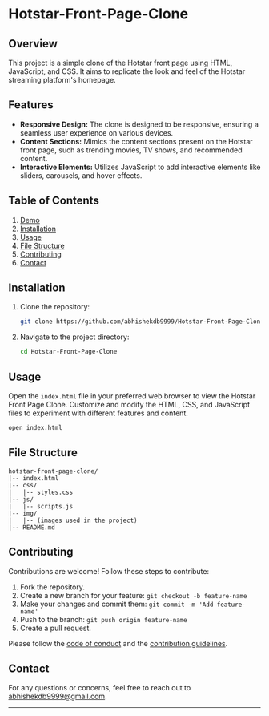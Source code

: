 # Hotstar-Front-Page-Clone

## Overview

This project is a simple clone of the Hotstar front page using HTML, JavaScript, and CSS. It aims to replicate the look and feel of the Hotstar streaming platform's homepage.

## Features

- **Responsive Design:** The clone is designed to be responsive, ensuring a seamless user experience on various devices.
- **Content Sections:** Mimics the content sections present on the Hotstar front page, such as trending movies, TV shows, and recommended content.
- **Interactive Elements:** Utilizes JavaScript to add interactive elements like sliders, carousels, and hover effects.

## Table of Contents

1. [Demo](#demo)
2. [Installation](#installation)
3. [Usage](#usage)
4. [File Structure](#file-structure)
5. [Contributing](#contributing)
6. [Contact](#contact)


## Installation

1. Clone the repository:

    ```bash
    git clone https://github.com/abhishekdb9999/Hotstar-Front-Page-Clone.git
    ```

2. Navigate to the project directory:

    ```bash
    cd Hotstar-Front-Page-Clone
    ```

## Usage

Open the `index.html` file in your preferred web browser to view the Hotstar Front Page Clone. Customize and modify the HTML, CSS, and JavaScript files to experiment with different features and content.

```bash
open index.html
```

## File Structure

```plaintext
hotstar-front-page-clone/
|-- index.html
|-- css/
|   |-- styles.css
|-- js/
|   |-- scripts.js
|-- img/
|   |-- (images used in the project)
|-- README.md
```

## Contributing

Contributions are welcome! Follow these steps to contribute:

1. Fork the repository.
2. Create a new branch for your feature: `git checkout -b feature-name`
3. Make your changes and commit them: `git commit -m 'Add feature-name'`
4. Push to the branch: `git push origin feature-name`
5. Create a pull request.

Please follow the [code of conduct](CODE_OF_CONDUCT.md) and the [contribution guidelines](CONTRIBUTING.md).


## Contact

For any questions or concerns, feel free to reach out to [abhishekdb9999@gmail.com](mailto:abhishekdb9999@gmail.com).

---


